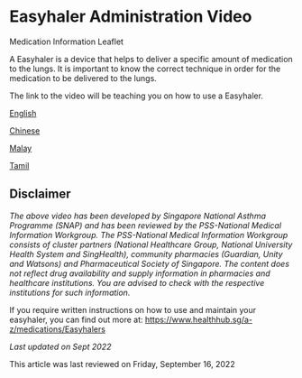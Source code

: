 # Easyhaler Administration Video

Medication Information Leaflet

A Easyhaler is a device that helps to deliver a specific amount of medication to the lungs. It is important to know the correct technique in order for the medication to be delivered to the lungs.

The link to the video will be teaching you on how to use a Easyhaler.

[English](https://youtu.be/JWVnvB3sq2A)

[Chinese](https://youtu.be/dfJprv6ZctY)

[Malay](https://youtu.be/1MizrkYlJ2s)

[Tamil](https://youtu.be/uNiz9hZBAJM)

Disclaimer
----------

*The above video has been developed by Singapore National Asthma Programme (SNAP) and has been reviewed by the PSS-National Medical Information Workgroup. The PSS-National Medical Information Workgroup consists of cluster partners (National Healthcare Group, National University Health System and SingHealth), community pharmacies (Guardian, Unity and Watsons) and Pharmaceutical Society of Singapore. The content does not reflect drug availability and supply information in pharmacies and healthcare institutions. You are advised to check with the respective institutions for such information.*

If you require written instructions on how to use and maintain your easyhaler, you can find out more at: <https://www.healthhub.sg/a-z/medications/Easyhalers>

*Last updated on Sept 2022*

This article was last reviewed on
Friday, September 16, 2022